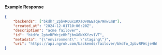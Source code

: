 <!-- Code generated for API Clients. DO NOT EDIT. -->

#### Example Response

```json
{
	"backends": ["bkdhr_2pbvROuxIRXaOv0EEaqe79nwLmB"],
	"created_at": "2024-12-01T10:06:20Z",
	"description": "acme failover",
	"id": "bkdfo_2pbvRPWcjeHhFjbnX0NXKYzv1VT",
	"metadata": "{\"environment\": \"staging\"}",
	"uri": "https://api.ngrok.com/backends/failover/bkdfo_2pbvRPWcjeHhFjbnX0NXKYzv1VT"
}
```
